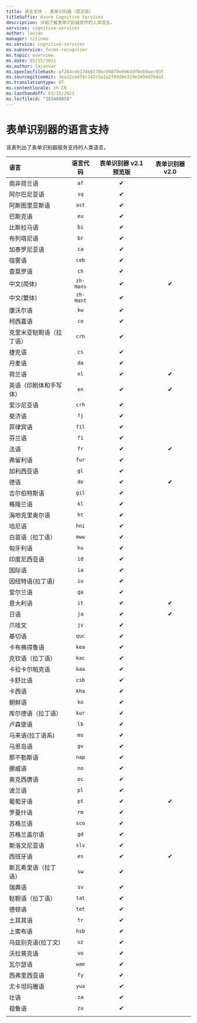```yaml
---
title: 语言支持 - 表单识别器（预览版）
titleSuffix: Azure Cognitive Services
description: 详细了解表单识别器提供的人类语言。
services: cognitive-services
author: laujan
manager: nitinme
ms.service: cognitive-services
ms.subservice: forms-recognizer
ms.topic: overview
ms.date: 03/15/2021
ms.author: lajanuar
ms.openlocfilehash: af264ceb174b0370bc098f0e996ddf6eb9aec93f
ms.sourcegitcommit: 3ea12ce4f6c142c5a1a2f04d6e329e3456d2bda5
ms.translationtype: HT
ms.contentlocale: zh-CN
ms.lasthandoff: 03/15/2021
ms.locfileid: "103466858"
---
```

# <a name="language-support-for-form-recognizer"></a>表单识别器的语言支持

该表列出了表单识别器服务支持的人类语言。

|语言| 语言代码 | 表单识别器 v2.1 预览版 |表单识别器 v2.0 | 
|:-----|:----:|:-----:|:---:|
|南非荷兰语|`af`| ✔ | |
|阿尔巴尼亚语 |`sq`| ✔ | |
|阿斯图里亚斯语 |`ast`| ✔ | |
|巴斯克语  |`eu`|  ✔ | |
|比斯拉马语   |`bi`|  ✔ | |
|布列塔尼语    |`br`|  ✔ | |
|加泰罗尼亚语    |`ca`|  ✔ | |
|宿雾语    |`ceb`|  ✔ | |
|查莫罗语  |`ch`|  ✔ | |
|中文(简体) | `zh-Hans`|✔ | ✔ |
|中文(繁体) | `zh-Hant`|  ✔ | |
|康沃尔语     |`kw`|  ✔ | |
|柯西嘉语      |`co`|  ✔ | |
|克里米亚鞑靼语（拉丁语）  |`crh`| ✔ | |
|捷克语 | `cs` |  ✔ | |
|丹麦语 | `da` |  ✔ | |
|荷兰语 | `nl` |✔ | ✔ |
|英语（印刷体和手写体） | `en` |✔ | ✔ |
|爱沙尼亚语  |`crh`|  ✔ | |
|斐济语 |`fj`|  ✔ | |
|菲律宾语  |`fil`|  ✔ | |
|芬兰语 | `fi` |  ✔ | |
|法语 | `fr` |✔ | ✔ |
|弗留利语  | `fur` |  ✔ | |
|加利西亚语   | `gl` |  ✔ | |
|德语 | `de` |✔ | ✔ |
|吉尔伯特斯语    | `gil` | ✔ | |
|格陵兰语   | `kl` |  ✔ | |
|海地克里奥尔语  | `ht` | ✔ | |
|哈尼语  | `hni` |  ✔ | |
|白苗语（拉丁语） | `mww` |  ✔ | |
|匈牙利语 | `hu` |  ✔ | |
|印度尼西亚语   | `id` |  ✔ | |
|国际语  | `ia` |  ✔ | |
|因纽特语(拉丁语)  | `iu`  | ✔ | |
|爱尔兰语    | `ga` |  ✔ | |
|意大利语 | `it` |✔ | ✔ |
|日语 | `ja` |✔ | ✔ |
|爪哇文 | `jv` | ✔ | |
|基切语  | `quc` |  ✔ | |
|卡布佛得鲁语 | `kea` |  ✔ | |
|克钦语（拉丁语） | `kac` | ✔ | |
|卡拉卡尔帕克语 | `kaa` |  ✔ | |
|卡舒比语 | `csb` |  ✔ | |
|卡西语  | `kha` |  ✔ | |
|朝鲜语 | `ko` |  ✔ | |
|库尔德语（拉丁语） | `kur` | ✔ | |
|卢森堡语  | `lb` |  ✔ | |
|马来语(拉丁语系)  | `ms` |  ✔ | |
|马恩岛语  | `gv` |  ✔ | |
|那不勒斯语   | `nap` |  ✔ | |
|挪威语 | `no` |  ✔ | |
|奥克西唐语 | `oc` |  ✔ | |
|波兰语 | `pl` |  ✔ | |
|葡萄牙语 | `pt` |✔ | ✔ |
|罗曼什语  | `rm` |  ✔ | |
|苏格兰语  | `sco` | ✔ | |
|苏格兰盖尔语  | `gd` |  ✔ | |
|斯洛文尼亚语  | `slv` |  ✔ | |
|西班牙语 | `es` |✔ | ✔ |
|斯瓦希里语（拉丁语）  | `sw` | ✔ | |
|瑞典语 | `sv` | ✔ ||
|鞑靼语（拉丁语）  | `tat` |  ✔ | |
|德顿语    | `tet` |  ✔ | |
|土耳其语 | `tr` |  ✔ | |
|上索布语  | `hsb` |  ✔ | |
|乌兹别克语(拉丁文)     | `uz` |  ✔ | |
|沃拉普克语   | `vo` |  ✔ | |
|瓦尔瑟语    | `wae` |  ✔ | |
|西弗里西亚语 | `fy` | ✔ | |
|尤卡坦玛雅语 | `yua` | ✔ | |
|壮语 | `za` |  ✔ | |
|祖鲁语  | `zu` |  ✔ | |
||||
